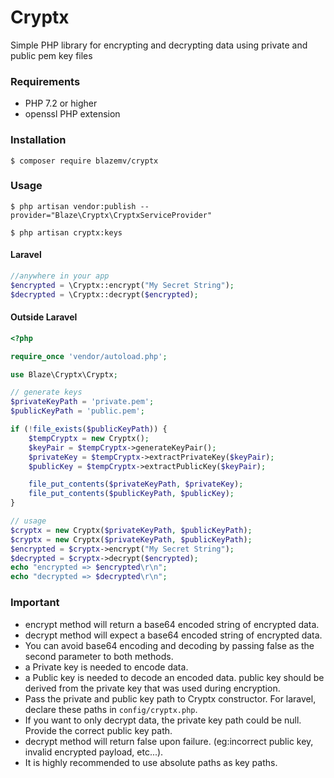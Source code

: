 # Cryptx

Simple PHP library for encrypting and decrypting data using private and public pem key files




### Requirements

- PHP 7.2 or higher
- openssl PHP extension


### Installation

`$ composer require blazemv/cryptx`

### Usage

`$ php artisan vendor:publish --provider="Blaze\Cryptx\CryptxServiceProvider"`

`$ php artisan cryptx:keys`

#### Laravel


```php
//anywhere in your app
$encrypted = \Cryptx::encrypt("My Secret String");
$decrypted = \Cryptx::decrypt($encrypted);
```


#### Outside Laravel

```php
<?php

require_once 'vendor/autoload.php';

use Blaze\Cryptx\Cryptx;

// generate keys
$privateKeyPath = 'private.pem';
$publicKeyPath = 'public.pem';

if (!file_exists($publicKeyPath)) {
    $tempCryptx = new Cryptx();
    $keyPair = $tempCryptx->generateKeyPair();
    $privateKey = $tempCryptx->extractPrivateKey($keyPair);
    $publicKey = $tempCryptx->extractPublicKey($keyPair);

    file_put_contents($privateKeyPath, $privateKey);
    file_put_contents($publicKeyPath, $publicKey);
}

// usage
$cryptx = new Cryptx($privateKeyPath, $publicKeyPath);
$cryptx = new Cryptx($privateKeyPath, $publicKeyPath);
$encrypted = $cryptx->encrypt("My Secret String");
$decrypted = $cryptx->decrypt($encrypted);
echo "encrypted => $encrypted\r\n";
echo "decrypted => $decrypted\r\n";
```

### Important
- encrypt method will return a base64 encoded string of encrypted data.
- decrypt method will expect a base64 encoded string of encrypted data.
- You can avoid base64 encoding and decoding by passing false as the second parameter to both methods.
- a Private key is needed to encode data.
- a Public key is needed to decode an encoded data. public key should be derived from the private key that was used during encryption.
- Pass the private and public key path to Cryptx constructor. For laravel, declare these paths in `config/cryptx.php`.
- If you want to only decrypt data, the private key path could be null. Provide the correct public key path.
- decrypt method will return false upon failure. (eg:incorrect public key, invalid encrypted payload, etc...).
- It is highly recommended to use absolute paths as key paths.